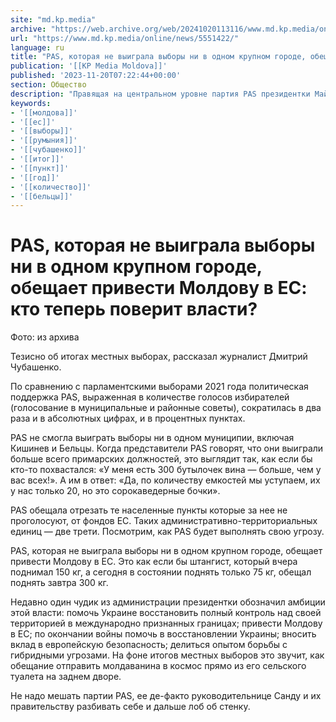 ```yaml
---
site: "md.kp.media"
archive: "https://web.archive.org/web/20241020113116/www.md.kp.media/online/news/5551422/"
url: "https://www.md.kp.media/online/news/5551422/"
language: ru
title: "PAS, которая не выиграла выборы ни в одном крупном городе, обещает привести Молдову в ЕС: кто теперь поверит власти?"
publication: '[[KP Media Moldova]]'
published: '2023-11-20T07:22:44+00:00'
section: Общество
description: "Правящая на центральном уровне партия PAS президентки Майи Санду не получила вотум доверия народа на продолжение своей политики"
keywords:
- '[[молдова]]'
- '[[ес]]'
- '[[выборы]]'
- '[[румыния]]'
- '[[чубашенко]]'
- '[[итог]]'
- '[[пункт]]'
- '[[год]]'
- '[[количество]]'
- '[[бельцы]]'
---
```


# PAS, которая не выиграла выборы ни в одном крупном городе, обещает привести Молдову в ЕС: кто теперь поверит власти?

Фото: из архива

Тезисно об итогах местных выборах, рассказал журналист Дмитрий Чубашенко.

По сравнению с парламентскими выборами 2021 года политическая поддержка PAS, выраженная в количестве голосов избирателей (голосование в муниципальные и районные советы), сократилась в два раза и в абсолютных цифрах, и в процентных пунктах.

PAS не смогла выиграть выборы ни в одном муниципии, включая Кишинев и Бельцы. Когда представители PAS говорят, что они выиграли больше всего примарских должностей, это выглядит так, как если бы кто-то похвастался: «У меня есть 300 бутылочек вина — больше, чем у вас всех!». А им в ответ: «Да, по количеству емкостей мы уступаем, их у нас только 20, но это сорокаведерные бочки».

PAS обещала отрезать те населенные пункты которые за нее не проголосуют, от фондов ЕС. Таких административно-территориальных единиц — две трети. Посмотрим, как PAS будет выполнять свою угрозу.

PAS, которая не выиграла выборы ни в одном крупном городе, обещает привести Молдову в ЕС. Это как если бы штангист, который вчера поднимал 150 кг, а сегодня в состоянии поднять только 75 кг, обещал поднять завтра 300 кг.

Недавно один чудик из администрации президентки обозначил амбиции этой власти: помочь Украине восстановить полный контроль над своей территорией в международно признанных границах; привести Молдову в ЕС; по окончании войны помочь в восстановлении Украины; вносить вклад в европейскую безопасность; делиться опытом борьбы с гибридными угрозами. На фоне итогов местных выборов это звучит, как обещание отправить молдаванина в космос прямо из его сельского туалета на заднем дворе.

Не надо мешать партии PAS, ее де-факто руководительнице Санду и их правительству разбивать себе и дальше лоб об стенку.